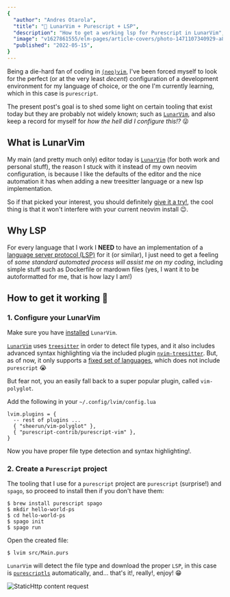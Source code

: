 ```yaml
---
{
  "author": "Andres Otarola",
  "title": "🌚 LunarVim + Purescript + LSP",
  "description": "How to get a working lsp for Purescript in LunarVim",
  "image": "v1627861555/elm-pages/article-covers/photo-1471107340929-a87cd0f5b5f3_mczjfg.jpg",
  "published": "2022-05-15",
}
---
```


Being a die-hard fan of coding in [`(neo)vim`][neovim], I've been forced myself to look for the perfect (or at the very least _decent_)
configuration of a development environment for my language of choice, or the one I'm currently learning, which in this case is `purescript`.

The present post's goal is to shed some light on certain tooling that exist today but they are probably not
widely known; such as [`LunarVim`][lvim], and also keep a record for myself for _how the hell did I 
configure this!?_ 😜

[neovim]: https://neovim.io/
[lvim]: https://github.com/LunarVim/LunarVim

## What is LunarVim

My main (and pretty much only) editor today is [`LunarVim`][lvim] (for both work and personal stuff), 
the reason I stuck with it instead of my own neovim configuration, is because I like the defaults of the editor and the nice automation it has when adding a new treesitter language or a new lsp implementation.

So if that picked your interest, you should definitely [give it a try!][lvim-install], the cool thing is that it won't
interfere with your current neovim install 😉.

[lvim-install]: https://github.com/LunarVim/LunarVim#install-in-one-command

## Why LSP

For every language that I work I **NEED** to have an implementation of a 
[language server protocol (LSP)][lsp] for it (or similar), I just need to get a feeling of _some standard 
automated process will assist me on my coding_, including simple stuff such as Dockerfile or mardown files
(yes, I want it to be autoformatted for me, that is how lazy I am!)

[lsp]: https://langserver.org/

## How to get it working 💚

### 1. Configure your LunarVim

Make sure you have [installed][lvim-install] `LunarVim`.

[`LunarVim`][lvim] uses [`treesitter`][treesitter] in order to detect file types, and it also includes advanced syntax 
highlighting via the included plugin [`nvim-treesitter`][nvim-treesitter]. But, as of now, it only supports a [fixed set of languages][supported-langs], which does not include `purescript` 😭

But fear not, you an easily fall back to a super popular plugin, called `vim-polyglot`.

Add the following in your `~/.config/lvim/config.lua`

```
lvim.plugins = {
  -- rest of plugins ...  
  { "sheerun/vim-polyglot" },
  { "purescript-contrib/purescript-vim" },
}
```

Now you have proper file type detection and syntax highlighting!.

[treesitter]: https://tree-sitter.github.io/tree-sitter/
[nvim-treesitter]: https://github.com/nvim-treesitter/nvim-treesitter
[supported-langs]: https://github.com/nvim-treesitter/nvim-treesitter#supported-languages

### 2. Create a `Purescript` project

The tooling that I use for a `purescript` project are `purescript` (surprise!) and `spago`, so proceed to install then if
you don't have them:

```
$ brew install purescript spago
$ mkdir hello-world-ps
$ cd hello-world-ps
$ spago init
$ spago run
```

Open the created file: 

```
$ lvim src/Main.purs
``` 

`LunarVim` will detect the file type and download the proper `LSP`, in this case is 
[`purescriptls`][pursls] automatically, and... that's it!, really!, enjoy! 😁


![StaticHttp content request](/images/purescript-in-lunarvim/lsp-shot.png)

[pursls]: https://github.com/nwolverson/purescript-language-server
